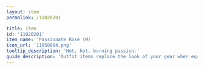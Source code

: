 ```yaml
---
layout: item
permalink: /11020201

title: Item
id: '11020201'
item_name: 'Passionate Rose (M)'
icon_url: '11050004.png'
tooltip_description: 'Hot, hot, burning passion.'
guide_description: 'Outfit items replace the look of your gear when equipped.'
---
```

